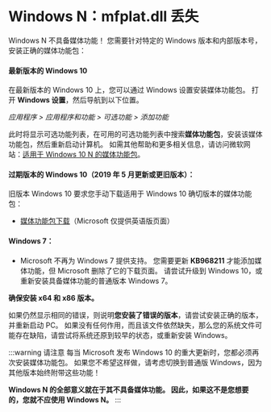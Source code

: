 # Windows N：mfplat.dll 丢失

Windows N 不具备媒体功能！ 您需要针对特定的 Windows 版本和内部版本号，安装正确的媒体功能包：

#### 最新版本的 Windows 10
在最新版本的 Windows 10 上，您可以通过 Windows 设置安装媒体功能包。 打开 **Windows 设置**，然后导航到以下位置。

*应用程序 > 应用程序和功能 > 可选功能 > 添加功能*

此时将显示可选功能列表，在可用的可选功能列表中搜索**媒体功能包**，安装该媒体功能包，然后重新启动计算机。 如需其他帮助和更多相关信息，请访问微软网站：[适用于 Windows 10 N 的媒体功能包](https://support.microsoft.com/help/4516397/media-feature-pack-for-windows-10-n-november-2019)。

#### 过期版本的 Windows 10（2019 年 5 月更新或更旧版本）：
旧版本 Windows 10 要求您手动下载适用于 Windows 10 确切版本的媒体功能包：
  * [媒体功能包下载](https://www.microsoft.com/en-us/software-download/mediafeaturepack)（Microsoft 仅提供英语版页面）

#### Windows 7：
  * Microsoft 不再为 Windows 7 提供支持。 您需要更新 **KB968211** 才能添加媒体功能，但 Microsoft 删除了它的下载页面。 请尝试升级到 Windows 10，或重新安装具备媒体功能的普通版本 Windows 7。

**确保安装 x64 和 x86 版本。**

如果仍然显示相同的错误，则说明**您安装了错误的版本**，请尝试安装正确的版本，并重新启动 PC。 如果没有任何作用，而且该文件依然缺失，那么您的系统文件可能存在缺陷，请尝试将系统还原到较早的状态，或重新安装 Windows。

:::warning
请注意 每当 Microsoft 发布 Windows 10 的重大更新时，您都必须再次安装媒体功能包。 如果您不希望这样做，请考虑切换到普通版 Windows，因为其他版本始终附带这些功能！

**Windows N 的全部意义就在于其不具备媒体功能。 因此，如果这不是您想要的，您就不应使用 Windows N。**
:::
